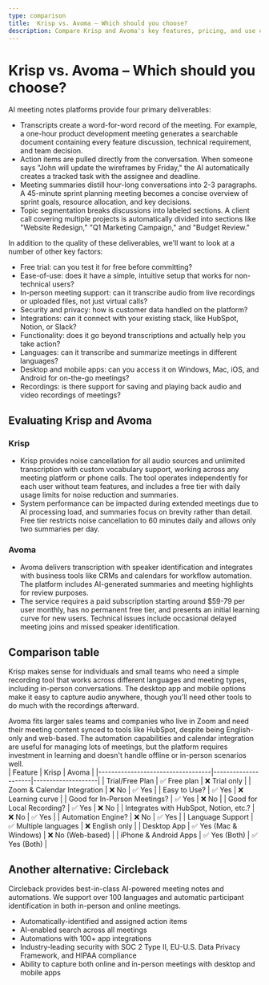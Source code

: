 ```yaml
---
type: comparison
title:  Krisp vs. Avoma – Which should you choose?
description: Compare Krisp and Avoma's key features, pricing, and use cases to find the best noise-canceling and meeting assistant solution for your needs, plus discover Circleback.
---
```


# Krisp vs. Avoma – Which should you choose?  
AI meeting notes platforms provide four primary deliverables:  
  
* Transcripts create a word-for-word record of the meeting. For example, a one-hour product development meeting generates a searchable document containing every feature discussion, technical requirement, and team decision.  
* Action items are pulled directly from the conversation. When someone says "John will update the wireframes by Friday," the AI automatically creates a tracked task with the assignee and deadline.  
* Meeting summaries distill hour-long conversations into 2-3 paragraphs. A 45-minute sprint planning meeting becomes a concise overview of sprint goals, resource allocation, and key decisions.  
* Topic segmentation breaks discussions into labeled sections. A client call covering multiple projects is automatically divided into sections like "Website Redesign," "Q1 Marketing Campaign," and "Budget Review."  
  
In addition to the quality of these deliverables, we'll want to look at a number of other key factors:  
  
* Free trial: can you test it for free before committing?  
* Ease-of-use: does it have a simple, intuitive setup that works for non-technical users?  
* In-person meeting support: can it transcribe audio from live recordings or uploaded files, not just virtual calls?  
* Security and privacy: how is customer data handled on the platform?  
* Integrations: can it connect with your existing stack, like HubSpot, Notion, or Slack?  
* Functionality: does it go beyond transcriptions and actually help you take action?  
* Languages: can it transcribe and summarize meetings in different languages?  
* Desktop and mobile apps: can you access it on Windows, Mac, iOS, and Android for on-the-go meetings?  
* Recordings: is there support for saving and playing back audio and video recordings of meetings?    
## Evaluating Krisp and Avoma  
### Krisp
* Krisp provides noise cancellation for all audio sources and unlimited transcription with custom vocabulary support, working across any meeting platform or phone calls. The tool operates independently for each user without team features, and includes a free tier with daily usage limits for noise reduction and summaries.
* System performance can be impacted during extended meetings due to AI processing load, and summaries focus on brevity rather than detail. Free tier restricts noise cancellation to 60 minutes daily and allows only two summaries per day.

### Avoma
* Avoma delivers transcription with speaker identification and integrates with business tools like CRMs and calendars for workflow automation. The platform includes AI-generated summaries and meeting highlights for review purposes.
* The service requires a paid subscription starting around $59-79 per user monthly, has no permanent free tier, and presents an initial learning curve for new users. Technical issues include occasional delayed meeting joins and missed speaker identification.  
## Comparison table    
Krisp makes sense for individuals and small teams who need a simple recording tool that works across different languages and meeting types, including in-person conversations. The desktop app and mobile options make it easy to capture audio anywhere, though you'll need other tools to do much with the recordings afterward.

Avoma fits larger sales teams and companies who live in Zoom and need their meeting content synced to tools like HubSpot, despite being English-only and web-based. The automation capabilities and calendar integration are useful for managing lots of meetings, but the platform requires investment in learning and doesn't handle offline or in-person scenarios well.  
| Feature                           | Krisp               | Avoma              |
|-----------------------------------|---------------------|--------------------|
| Trial/Free Plan                   | ✅ Free plan        | ❌ Trial only       |
| Zoom & Calendar Integration       | ❌ No               | ✅ Yes             |
| Easy to Use?                      | ✅ Yes              | ❌ Learning curve   |
| Good for In-Person Meetings?      | ✅ Yes              | ❌ No              |
| Good for Local Recording?         | ✅ Yes              | ❌ No              |
| Integrates with HubSpot, Notion, etc.? | ❌ No           | ✅ Yes             |
| Automation Engine?                | ❌ No               | ✅ Yes             |
| Language Support                  | ✅ Multiple languages | ❌ English only  |
| Desktop App                       | ✅ Yes (Mac & Windows) | ❌ No (Web-based) |
| iPhone & Android Apps             | ✅ Yes (Both)       | ✅ Yes (Both)      |  
## Another alternative: Circleback  
Circleback provides best-in-class AI-powered meeting notes and automations. We support over 100 languages and automatic participant identification in both in-person and online meetings.  
  
* Automatically-identified and assigned action items  
* AI-enabled search across all meetings  
* Automations with 100+ app integrations  
* Industry-leading security with SOC 2 Type II, EU-U.S. Data Privacy Framework, and HIPAA compliance  
* Ability to capture both online and in-person meetings with desktop and mobile apps  